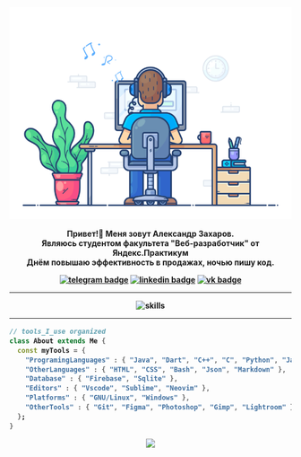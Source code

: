<div align="center" width="50">
  
<img src="https://github.com/alexzkv/alexzkv/blob/main/dev-working.gif?raw=true" href="https://github.com/alexzkv" alt="Hello Coders" width="550"/><br> 
  
<p><strong>Привет!🤝 Меня зовут Александр Захаров. 
<br>Являюсь студентом факультета "Веб-разработчик" от Яндекс.Практикум
<br>Днём повышаю эффективность в продажах, ночью пишу код.

[![telegram badge](https://img.shields.io/badge/alexzkv-grey?style=flat&logo=telegram)](https://t.me/alexzkv)
[![linkedin badge](https://img.shields.io/badge/alexzkv-grey?style=flat&logo=linkedin)](https://www.linkedin.com/mwlite/in/alexzkv)
[![vk badge](https://img.shields.io/badge/alexzkv-grey?style=flat&logo=vk)](https://vk.com/alexzkv)
  
</div>

<hr></hr>

<div align="center" width="50">
  
![skills](https://skillicons.dev/icons?i=html,css,js,nodejs,react,git,webpack,figma,markdown,vscode&theme=light)

</div>

<hr></hr>


```dart
// tools_I_use organized
class About extends Me { 
  const myTools = {  
    "ProgramingLanguages" : { "Java", "Dart", "C++", "C", "Python", "Javascript" },
    "OtherLanguages" : { "HTML", "CSS", "Bash", "Json", "Markdown" },
    "Database" : { "Firebase", "Sqlite" },
    "Editors" : { "Vscode", "Sublime", "Neovim" },
    "Platforms" : { "GNU/Linux", "Windows" },
    "OtherTools" : { "Git", "Figma", "Photoshop", "Gimp", "Lightroom" }
  };
}
```
 
<p  align="center">
<img src="https://visitor-badge.laobi.icu/badge?page_id=alexzkv"/>       
</p>



